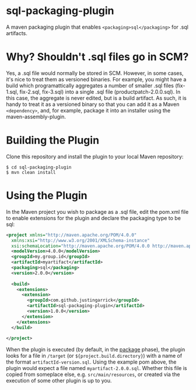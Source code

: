sql-packaging-plugin
=

A maven packaging plugin that enables ```<packaging>sql</packaging>``` for .sql artifacts.

Why? Shouldn't .sql files go in SCM?
=
Yes, a .sql file would normally be stored in SCM.  However, in some cases, it's nice to treat them as versioned binaries.  For example, you might have a build which programattically aggregates a number of smaller .sql files (fix-1.sql, fix-2.sql, fix-3.sql) into a single .sql file (productpatch-2.0.0.sql).  In this case, the aggregate is never edited, but is a build artifact.  As such, it is handy to treat it as a versioned binary so that you can add it as a Maven ```<dependency>```, and, for example, package it into an installer using the maven-assembly-plugin.

Building the Plugin
=
Clone this repository and install the plugin to your local Maven repository:
```
$ cd sql-packaging-plugin
$ mvn clean install
```

Using the Plugin
=
In the Maven project you wish to package as a .sql file, edit the pom.xml file to enable extensions for the plugin and declare the packaging type to be sql:
```xml
<project xmlns="http://maven.apache.org/POM/4.0.0" 
  xmlns:xsi="http://www.w3.org/2001/XMLSchema-instance" 
  xsi:schemaLocation="http://maven.apache.org/POM/4.0.0 http://maven.apache.org/xsd/maven-4.0.0.xsd">
  <modelVersion>4.0.0</modelVersion>
  <groupId>my.group.id</groupId>
  <artifactId>myartifact</artifactId>
  <packaging>sql</packaging>
  <version>2.0.0</version>
  
  <build>
    <extensions>
      <extension>
        <groupId>com.github.justingarrick</groupId>
        <artifactId>sql-packaging-plugin</artifactId>
        <version>1.0.0</version>
      </extension>
    </extensions>
  </build>
  
</project>
```

When the plugin is executed (by default, in the [package](http://maven.apache.org/guides/introduction/introduction-to-the-lifecycle.html) phase), the plugin looks for a file in ```/target``` (or ```${project.build.directory}```) with a name of the format ```artifactId-version.sql```.  Using the example pom above, the plugin would expect a file named ```myartifact-2.0.0.sql```.  Whether this file is copied from someplace else, e.g. ```src/main/resources```, or created via the execution of some other plugin is up to you.  
